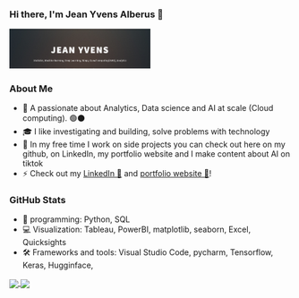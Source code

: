 ### Hi there, I'm Jean Yvens Alberus 👋

<img src='https://github.com/yvens94/yvens94/blob/main/Screenshot%202024-03-15%20120713.png' title='Yvens' width='50%' alt='My Intro' />

### About Me

- 🔭 A passionate about Analytics, Data science and AI at scale (Cloud computing). 🟢⚫
- 🎓 I like investigating and building, solve problems with technology
- 🌱 In my free time I work on side projects you can check out here on my github, on LinkedIn, my portfolio website and I make content about AI on tiktok
- ⚡ Check out my <a href="https://www.linkedin.com/in/jean-yvens-alberus-986671169" target="_blank" rel="noreferrer noopener">LinkedIn 🔵</a> and <a href="https://yvens94.github.io/" target="_blank" rel="noreferrer noopener">portfolio website 🔴</a>!

### GitHub Stats

- 🦾 programming: Python, SQL
- 💻 Visualization: Tableau, PowerBI, matplotlib, seaborn, Excel, Quicksights
- 🛠 Frameworks and tools: Visual Studio Code, pycharm, Tensorflow, Keras, Hugginface, 

<a href="https://github.com/yvens94">
  <img align="center" src="https://github.com/yvens94
username=coderkai03&hide=makefile,html,tex&title_color=ffffff&text_color=c9cacc&icon_color=2bbc8a&bg_color=1d1f21&langs_count=3" />
</a>
<a href="https://github.com/yvens94">
  <img align="center" src="https://github-readme-stats.vercel.app/api?username=yvens94&show_icons=true&line_height=27&count_private=true&title_color=ffffff&text_color=c9cacc&icon_color=2bbc8a&bg_color=1d1f21" />
</a>
<!---
yvens94/yvens94 is a ✨ special ✨ repository because its `README.md` (this file) appears on your GitHub profile.
You can click the Preview link to take a look at your changes.
--->
